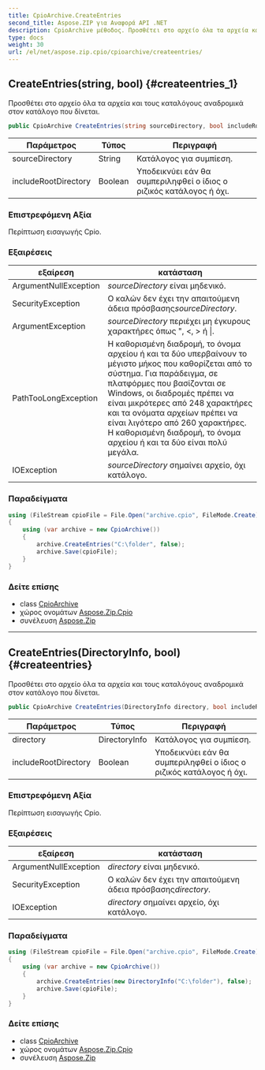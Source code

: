 ```yaml
---
title: CpioArchive.CreateEntries
second_title: Aspose.ZIP για Αναφορά API .NET
description: CpioArchive μέθοδος. Προσθέτει στο αρχείο όλα τα αρχεία και τους καταλόγους αναδρομικά στον κατάλογο που δίνεται.
type: docs
weight: 30
url: /el/net/aspose.zip.cpio/cpioarchive/createentries/
---
```

## CreateEntries(string, bool) {#createentries_1}

Προσθέτει στο αρχείο όλα τα αρχεία και τους καταλόγους αναδρομικά στον κατάλογο που δίνεται.

```csharp
public CpioArchive CreateEntries(string sourceDirectory, bool includeRootDirectory = true)
```

| Παράμετρος | Τύπος | Περιγραφή |
| --- | --- | --- |
| sourceDirectory | String | Κατάλογος για συμπίεση. |
| includeRootDirectory | Boolean | Υποδεικνύει εάν θα συμπεριληφθεί ο ίδιος ο ριζικός κατάλογος ή όχι. |

### Επιστρεφόμενη Αξία

Περίπτωση εισαγωγής Cpio.

### Εξαιρέσεις

| εξαίρεση | κατάσταση |
| --- | --- |
| ArgumentNullException | *sourceDirectory* είναι μηδενικό. |
| SecurityException | Ο καλών δεν έχει την απαιτούμενη άδεια πρόσβασης*sourceDirectory*. |
| ArgumentException | *sourceDirectory* περιέχει μη έγκυρους χαρακτήρες όπως ", &lt;, &gt; ή &#x7C;. |
| PathTooLongException | Η καθορισμένη διαδρομή, το όνομα αρχείου ή και τα δύο υπερβαίνουν το μέγιστο μήκος που καθορίζεται από το σύστημα. Για παράδειγμα, σε πλατφόρμες που βασίζονται σε Windows, οι διαδρομές πρέπει να είναι μικρότερες από 248 χαρακτήρες και τα ονόματα αρχείων πρέπει να είναι λιγότερο από 260 χαρακτήρες. Η καθορισμένη διαδρομή, το όνομα αρχείου ή και τα δύο είναι πολύ μεγάλα. |
| IOException | *sourceDirectory* σημαίνει αρχείο, όχι κατάλογο. |

### Παραδείγματα

```csharp
using (FileStream cpioFile = File.Open("archive.cpio", FileMode.Create))
{
    using (var archive = new CpioArchive())
    {
        archive.CreateEntries("C:\folder", false);
        archive.Save(cpioFile);
    }
}
```

### Δείτε επίσης

* class [CpioArchive](../)
* χώρος ονομάτων [Aspose.Zip.Cpio](../../cpioarchive/)
* συνέλευση [Aspose.Zip](../../../)

---

## CreateEntries(DirectoryInfo, bool) {#createentries}

Προσθέτει στο αρχείο όλα τα αρχεία και τους καταλόγους αναδρομικά στον κατάλογο που δίνεται.

```csharp
public CpioArchive CreateEntries(DirectoryInfo directory, bool includeRootDirectory = true)
```

| Παράμετρος | Τύπος | Περιγραφή |
| --- | --- | --- |
| directory | DirectoryInfo | Κατάλογος για συμπίεση. |
| includeRootDirectory | Boolean | Υποδεικνύει εάν θα συμπεριληφθεί ο ίδιος ο ριζικός κατάλογος ή όχι. |

### Επιστρεφόμενη Αξία

Περίπτωση εισαγωγής Cpio.

### Εξαιρέσεις

| εξαίρεση | κατάσταση |
| --- | --- |
| ArgumentNullException | *directory* είναι μηδενικό. |
| SecurityException | Ο καλών δεν έχει την απαιτούμενη άδεια πρόσβασης*directory*. |
| IOException | *directory* σημαίνει αρχείο, όχι κατάλογο. |

### Παραδείγματα

```csharp
using (FileStream cpioFile = File.Open("archive.cpio", FileMode.Create))
{
    using (var archive = new CpioArchive())
    {
        archive.CreateEntries(new DirectoryInfo("C:\folder"), false);
        archive.Save(cpioFile);
    }
}
```

### Δείτε επίσης

* class [CpioArchive](../)
* χώρος ονομάτων [Aspose.Zip.Cpio](../../cpioarchive/)
* συνέλευση [Aspose.Zip](../../../)


